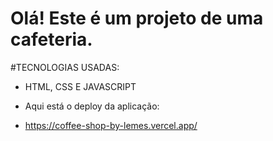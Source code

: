 # Olá! Este é um projeto de uma cafeteria.

#TECNOLOGIAS USADAS:

* HTML, CSS E JAVASCRIPT

* Aqui está o deploy da aplicação:
* https://coffee-shop-by-lemes.vercel.app/
